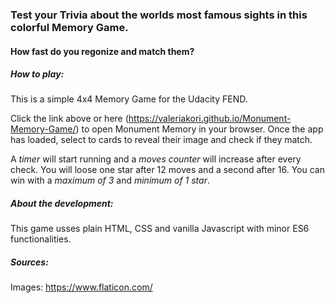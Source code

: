 ### Test your Trivia about the worlds most famous sights in this colorful Memory Game.

#### How fast do you regonize and match them? 

##### How to play: 
This is a simple 4x4 Memory Game for the Udacity FEND.

Click the link above or here (https://valeriakori.github.io/Monument-Memory-Game/) to open Monument Memory in your browser.
Once the app has loaded, select to cards to reveal their image and check if they match.

A *timer* will start running and a *moves counter* will increase after every check.
You will loose one star after 12 moves and a second after 16. 
You can win with a *maximum of 3* and *minimum of 1 star*.

##### About the development:
This game usses plain HTML, CSS and vanilla Javascript with minor ES6 functionalities.

##### Sources:
Images: https://www.flaticon.com/

